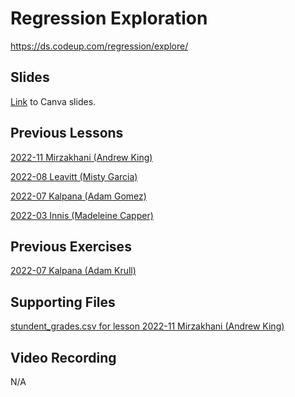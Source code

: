 # Regression Exploration
https://ds.codeup.com/regression/explore/


## Slides
[Link](https://www.canva.com/design/DAFmYoJHkOg/l_2s17hVQViQqzKAPS-teg/edit?utm_content=DAFmYoJHkOg&utm_campaign=designshare&utm_medium=link2&utm_source=sharebutton) to Canva slides.

## Previous Lessons
[2022-11 Mirzakhani (Andrew King)](https://github.com/CodeupClassroom/mirzakhani-regression-exercises/blob/main/regression_explore.ipynb)

[2022-08 Leavitt (Misty Garcia)](https://github.com/CodeupClassroom/leavitt-regression-exercises/blob/main/regression_explore.ipynb)

[2022-07 Kalpana (Adam Gomez)](https://github.com/CodeupClassroom/kalpana-regression-exercises/blob/main/exploration_lesson.ipynb)

[2022-03 Innis (Madeleine Capper)](https://github.com/CodeupClassroom/innis-regression-exercises/blob/master/explore.ipynb)

## Previous Exercises
[2022-07 Kalpana (Adam Krull)](https://github.com/CodeupClassroom/kalpana-regression-exercises/blob/main/regression-explore.ipynb)

## Supporting Files
[stundent_grades.csv for lesson 2022-11 Mirzakhani (Andrew King)](https://github.com/CodeupClassroom/mirzakhani-regression-exercises/blob/main/student_grades.csv)
## Video Recording
N/A
